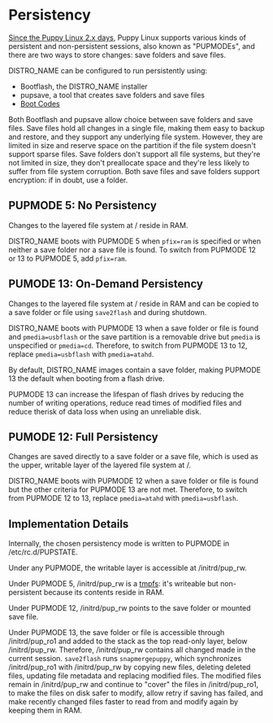# Persistency

[Since the Puppy Linux 2.x days](https://bkhome.org/archive/puppylinux/development/howpuppyworks.html), Puppy Linux supports various kinds of persistent and non-persistent sessions, also known as "PUPMODEs", and there are two ways to store changes: save folders and save files.

DISTRO_NAME can be configured to run persistently using:
* Bootflash, the DISTRO_NAME installer
* pupsave, a tool that creates save folders and save files
* [Boot Codes](boot-codes.md)

Both Bootflash and pupsave allow choice between save folders and save files. Save files hold all changes in a single file, making them easy to backup and restore, and they support any underlying file system. However, they are limited in size and reserve space on the partition if the file system doesn't support sparse files. Save folders don't support all file systems, but they're not limited in size, they don't preallocate space and they're less likely to suffer from file system corruption. Both save files and save folders support encryption: if in doubt, use a folder.

## PUPMODE 5: No Persistency

Changes to the layered file system at / reside in RAM.

DISTRO_NAME boots with PUPMODE 5 when `pfix=ram` is specified or when neither a save folder nor a save file is found. To switch from PUPMODE 12 or 13 to PUPMODE 5, add `pfix=ram`.

## PUMODE 13: On-Demand Persistency

Changes to the layered file system at / reside in RAM and can be copied to a save folder or file using `save2flash` and during shutdown.

DISTRO_NAME boots with PUPMODE 13 when a save folder or file is found and `pmedia=usbflash` or the save partition is a removable drive but `pmedia` is unspecified or `pmedia=cd`. Therefore, to switch from PUPMODE 13 to 12, replace `pmedia=usbflash` with `pmedia=atahd`.

By default, DISTRO_NAME images contain a save folder, making PUPMODE 13 the default when booting from a flash drive.

PUPMODE 13 can increase the lifespan of flash drives by reducing the number of writing operations, reduce read times of modified files and reduce therisk of data loss when using an unreliable disk.

## PUMODE 12: Full Persistency

Changes are saved directly to a save folder or a save file, which is used as the upper, writable layer of the layered file system at /.

DISTRO_NAME boots with PUPMODE 12 when a save folder or file is found but the other criteria for PUPMODE 13 are not met. Therefore, to switch from PUPMODE 12 to 13, replace `pmedia=atahd` with `pmedia=usbflash`.

## Implementation Details

Internally, the chosen persistency mode is written to PUPMODE in /etc/rc.d/PUPSTATE.

Under any PUPMODE, the writable layer is accessible at /initrd/pup_rw.

Under PUPMODE 5, /initrd/pup_rw is a [tmpfs](https://www.kernel.org/doc/html/latest/filesystems/tmpfs.html): it's writeable but non-persistent because its contents reside in RAM.

Under PUPMODE 12, /initrd/pup_rw points to the save folder or mounted save file.

Under PUPMODE 13, the save folder or file is accessible through /initrd/pup_ro1 and added to the stack as the top read-only layer, below /initrd/pup_rw. Therefore, /initrd/pup_rw contains all changed made in the current session. `save2flash` runs `snapmergepuppy`, which synchronizes /initrd/pup_ro1 with /initrd/pup_rw by copying new files, deleting deleted files, updating file metadata and replacing modified files. The modified files remain in /initrd/pup_rw and continue to "cover" the files in /initrd/pup_ro1, to make the files on disk safer to modify, allow retry if saving has failed, and make recently changed files faster to read from and modify again by keeping them in RAM.
